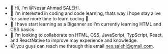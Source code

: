 - 👋 Hi, I’m @Nesar Ahmad SALEHI.
- 👀 I’m interested in coding and code learning, thats way i hope stay alive for some more time to learn coding 👀.
- 🌱  I have start learning as a Biganner so I’m currently learning HTML and CSS basics.
- 💞️ I’m looking to collaborate on HTML, CSS, JavaScript, TypScript, React, and ReactNative to improve may experience and knowledge.
- 📫 you guys can reach me through this email nes.salehi@gmail.com.

<!---
n-Salehi/n-Salehi is a ✨ special ✨ repository because its `README.md` (this file) appears on your GitHub profile.
You can click the Preview link to take a look at your changes.
--->
